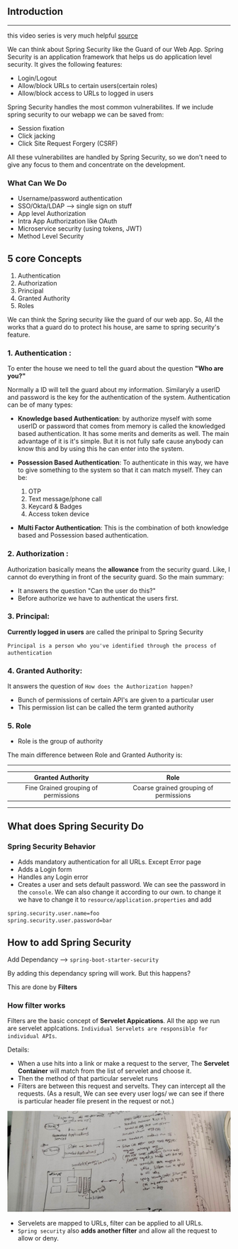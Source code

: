 ## Introduction
---
this video series is very much helpful [source](https://www.youtube.com/playlist?list=PLqq-6Pq4lTTYTEooakHchTGglSvkZAjnE)


We can think about Spring Security like the Guard of our Web App.
Spring Security is an application framework that helps us do application level security.
It gives the following features:
* Login/Logout
* Allow/block URLs to certain users(certain roles)
* Allow/block access to URLs to logged in users

Spring Security handles the most common vulnerabilites. If we include spring security to our webapp we can be saved from:
* Session fixation
* Click jacking
* Click Site Request Forgery (CSRF)

All these vulnerabilites are handled by Spring Security, so we don't need to give any focus to them and concentrate on the development.

### What Can We Do
* Username/password authentication
* SSO/Okta/LDAP --> single sign on stuff
* App level Authorization
* Intra App Authorization like OAuth
* Microservice security (using tokens, JWT)
* Method Level Security

## 5 core Concepts
1. Authentication
2. Authorization
3. Principal
4. Granted Authority
5. Roles

We can think the Spring security like the guard of our web app. So, All the works that a guard do to protect his house, are same to spring security's feature.
### 1. Authentication : 
To enter the house we need to tell the guard about the question **"Who are you?"**

Normally a ID will tell the guard about my information. Similaryly a userID and password is the key for the authentication of the system.
Authentication can be of many types:

* **Knowledge based Authentication**: by authorize myself with some userID or password that comes from memory is called the knowledged based authentication. It has some merits and demerits as well. The main advantage of it is it's simple. But it is not fully safe cause anybody can know this and by using this he can enter into the system.

* **Possession Based Authentication**: To authenticate in this way, we have to give something to the system so that it can match myself. They can be:
    1. OTP
    2. Text message/phone call
    3. Keycard & Badges
    4. Access token device

* **Multi Factor Authentication**: This is the combination of both knowledge based and Possession based authentication.

### 2. Authorization : 
Authorization basically means the **allowance** from the security guard. Like, I cannot do everything in front of the security guard. So the main summary: 
* It answers the question  "Can the user do this?"
* Before authorize we have to authenticat the users first.

### 3. Principal:
**Currently logged in users** are called the prinipal to Spring Security

```
Principal is a person who you've identified through the process of authentication
```
### 4. Granted Authority:
It answers the question of `How does the Authorization happen?`
* Bunch of permissions of certain API's are given to a particular user
* This permission list can be called the term granted authority

### 5. Role
* Role is the group of authority

The main difference between Role and Granted Authority is:

---

| Granted Authority | Role |
| :---: | :---: |
| Fine Grained grouping of permissions | Coarse grained grouping of permissions |
---
## What does Spring Security Do

### Spring Security Behavior
*  Adds mandatory authentication for all URLs. Except Error page
* Adds a Login form 
* Handles any Login error
* Creates a user and sets default password. We can see the password in the `console`. We can also change it according to our own. to change it we have to change it to `resource/application.properties` and add

```
spring.security.user.name=foo
spring.security.user.password=bar
```

## How to add Spring Security

Add Dependancy --> `spring-boot-starter-security`

By adding this dependancy spring will work. But this happens?

This are done by **Filters**

### How filter works
Filters are the basic concept of **Servelet Appications**. All the app we run are servelet applcations. `Individual Servelets are responsible for individual APIs`. 

Details:

* When a use hits into a link or make a request to the server, The **Servelet Container** will match from the list of servelet and choose it. 
* Then the method of that particular servelet runs
* Filters are between this request and servelts. They can intercept all the requests. (As a result, We can see every user logs/ we can see if there is particular header file present in the request or not.)

![filters](filters_servelets.png)

* Servelets are mapped to URLs, filter can be applied to all URLs.
* `Spring security` also **adds another filter** and allow all the request to allow or deny.


